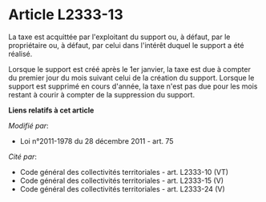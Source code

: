 # Article L2333-13

La taxe est acquittée par l'exploitant du support ou, à défaut, par le propriétaire ou, à défaut, par celui dans l'intérêt
duquel le support a été réalisé. 

Lorsque le support est créé après le 1er janvier, la taxe est due à compter du premier jour du mois suivant celui de la
création du support. Lorsque le support est supprimé en cours d'année, la taxe n'est pas due pour les mois restant à courir à
compter de la suppression du support.

**Liens relatifs à cet article**

_Modifié par_:

  - Loi n°2011-1978 du 28 décembre 2011 - art. 75

_Cité par_:

  - Code général des collectivités territoriales - art. L2333-10 (VT)
  - Code général des collectivités territoriales - art. L2333-15 (V)
  - Code général des collectivités territoriales - art. L2333-24 (V)
